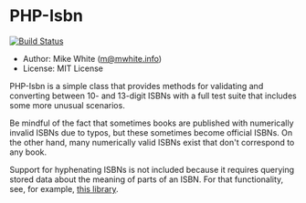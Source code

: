 PHP-Isbn
=====================
[![Build Status](https://travis-ci.org/Wooble/php-isbn.svg)](https://travis-ci.org/Wooble/php-isbn)


- Author: Mike White (<m@mwhite.info>)
- License: MIT License

PHP-Isbn is a simple class that provides methods for validating and converting
between 10- and 13-digit ISBNs with a full test suite that includes some more
unusual scenarios.

Be mindful of the fact that sometimes books are published with numerically
invalid ISBNs due to typos, but these sometimes become official ISBNs. On the
other hand, many numerically valid ISBNs exist that don't correspond to any
book.

Support for hyphenating ISBNs is not included because it requires querying
stored data about the meaning of parts of an ISBN. For that functionality, see,
for example, [this library](https://github.com/davemontalvo/ISBN-Tools).
